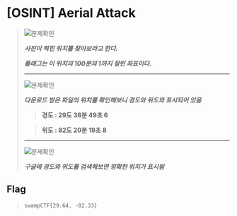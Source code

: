 # [OSINT] Aerial Attack

>   ![문제확인](./images/0.png)
>
> ***사진이 찍힌 위치를 찾아보라고 한다.***
>
> ***플래그는 이 위치의 100분의 1까지 잘린 좌표이다.***
>
> ---
>
>   ![문제확인](./images/1.png)
>
> ***다운로드 받은 파일의 위치를 확인해보니 경도와 위도와 표시되어 있음***
>
>   > **경도 : 29도 38분 49초 6**
>
>   > **위도 : 82도 20분 19초 8**
> ---
>
>   ![문제확인](./images/2.png)
>
> ***구글에 경도와 위도를 검색해보면 정확한 위치가 표시됨***
## Flag
>    `swampCTF{29.64, -82.33}`